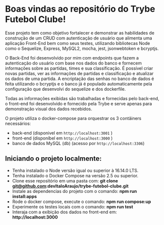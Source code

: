 # Boas vindas ao repositório do Trybe Futebol Clube!

Esse projeto tem como objetivo fortalecer e demonstrar as habilidades de construção de um CRUD com autenticação de usuário que alimenta uma aplicação Front-End bem como seus testes, utilizando bibliotecas Node como o Sequelize, Express, MySQL2, mocha, jest, jsonwebtoken e bcryptjs. 

O Back-End foi desenvolvido por mim com endpoints que fazem a autenticação do usuário com base nos dados do banco e fornecem informações sobre as partidas, times e sua classificação. 
É possível criar novas partidas, ver as informações de partidas e classificação e atualizar os dados de uma partida.
A encriptação das senhas no banco de dados é feita utilizando o bcryptjs e o banco já é populado automaticamente pela configuração que desenvolvi do sequelize e dos dockerfile.

Todas as informações exibidas são trabalhadas e fornecidas pelo back-end, o front-end foi desenvolvido e fornecido pela Trybe e serve apenas para demonstração visual dos dados recebidos.

O projeto utiliza o docker-compose para orquestrar os 3 contâiners necessários: 
- back-end (disponivel em `http://localhost:3001` )
- front-end (disponíbel em `http://localhost:3000` )
- banco de dados MySQL (db) (acesso por `http://localhost:3306`) 

## Iniciando o projeto localmente:
- Tenha instalado o Node versão igual ou superior à 16.14.0 LTS.
- Tenha instalado o Docker Compose na versão 2.5 ou superior.
- Clone esse repositório em uma pasta com: **git clone git@github.com:devItaloAraujo/trybe-futebol-clube.git**
- Instale as dependencias do projeto com o comando: **npm run install:apps**
- Rode o docker compose, execute o comando: **npm run compose:up**
- Experimente os testes locais com o comando:  **npm run test**
- Interaja com a exibição dos dados no front-end em: **http://localhost:3000**
